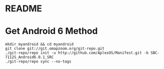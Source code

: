 # README

# Get Android 6 Method

```
mkdir myandroid && cd myandroid
git clone git://git.omapzoom.org/git-repo.git
./git-repo/repo init -u http://github.com/AplexOS/Manifest.git -b SBC-7112S_Android6.0.1_SRC
./git-repo/repo sync --no-tags
```
